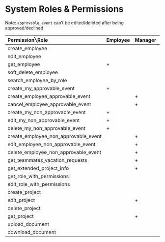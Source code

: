 # System Roles & Permissions

Note: `approvable_event` can’t be edited/deleted after being approved/declined

| Permission╲Role | Employee | Manager | HR | Administrator |
| :--- | :--- | :--- | :--- | :--- |
| create\_employee |  |  | + |  |
| edit\_employee |  |  | + |  |
| get\_employee | + |  |  |  |
| soft\_delete\_employee |  |  | + |  |
| search\_employee\_by\_role |  |  |  | + |
| create\_my\_approvable\_event | + |  |  |  |
| create\_employee\_approvable\_event |  | + | + |  |
| cancel\_employee\_approvable\_event |  | + | + |  |
| create\_my\_non\_approvable\_event | + |  |  |  |
| edit\_my\_non\_approvable\_event | + |  |  |  |
| delete\_my\_non\_approvable\_event | + |  |  |  |
| create\_employee\_non\_approvable\_event |  | + | + |  |
| edit\_employee\_non\_approvable\_event |  | + | + |  |
| delete\_employee\_non\_approvable\_event |  | + | + |  |
| get\_teammates\_vacation\_requests |  | + |  |  |
| get\_extended\_project\_info |  | + | + |  |
| get\_role\_with\_permissions |  |  |  | + |
| edit\_role\_with\_permissions |  |  |  | + |
| create\_project |  |  | + |  |
| edit\_project |  | + | + |  |
| delete\_project |  |  | + |  |
| get\_project |  | + | + |  |
| upload\_document |  |  | + |  |
| download\_document |  |  | + |  |

